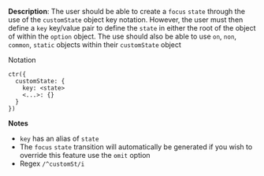 __Description__: The user should be able to create a `focus` `state` through the use of the `customState` object key notation. However, the user must then define a `key` key/value pair to define the `state` in either the root of the object of within the `option` object. The use should also be able to use `on`, `non`, `common`, `static` objects within their `customState` object

Notation
```
ctr({
  customState: {
    key: <state>
    <...>: {}
  }
})
```

__Notes__

- `key` has an alias of `state`
- The `focus` `state` transition will automatically be generated if you wish to override this feature use the `omit` option
- Regex `/^customSt/i`

